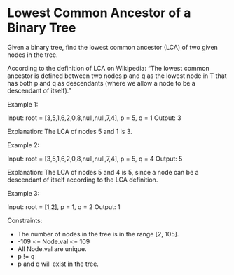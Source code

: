 Lowest Common Ancestor of a Binary Tree
=======================================

Given a binary tree, find the lowest common ancestor (LCA) of two given nodes in the tree.

According to the definition of LCA on Wikipedia: “The lowest common ancestor is defined between two nodes p and q as the lowest node in T that has both p and q as descendants (where we allow a node to be a descendant of itself).”

 

Example 1:

Input: root = [3,5,1,6,2,0,8,null,null,7,4], p = 5, q = 1
Output: 3

Explanation: The LCA of nodes 5 and 1 is 3.


Example 2:

Input: root = [3,5,1,6,2,0,8,null,null,7,4], p = 5, q = 4
Output: 5

Explanation: The LCA of nodes 5 and 4 is 5, since a node can be a descendant of itself according to the LCA definition.


Example 3:

Input: root = [1,2], p = 1, q = 2
Output: 1



Constraints:

* The number of nodes in the tree is in the range [2, 105].
* -109 <= Node.val <= 109
* All Node.val are unique.
* p != q
* p and q will exist in the tree.